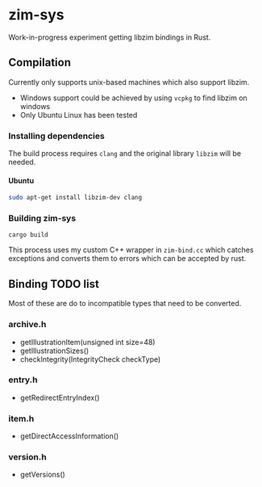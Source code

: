 # zim-sys
Work-in-progress experiment getting libzim bindings in Rust.

## Compilation
Currently only supports unix-based machines which also support libzim.
- Windows support could be achieved by using ``vcpkg`` to find libzim on windows
- Only Ubuntu Linux has been tested
### Installing dependencies
The build process requires ``clang`` and the original library ``libzim`` will be needed.
#### Ubuntu
```bash
sudo apt-get install libzim-dev clang
```

### Building zim-sys
```
cargo build
```
This process uses my custom C++ wrapper in ``zim-bind.cc`` which catches exceptions and converts them to errors which can be accepted by rust.

## Binding TODO list
Most of these are do to incompatible types that need to be converted.
### archive.h
- getIllustrationItem(unsigned int size=48)
- getIllustrationSizes()
- checkIntegrity(IntegrityCheck checkType)
### entry.h
- getRedirectEntryIndex()

### item.h
- getDirectAccessInformation()

### version.h
- getVersions()